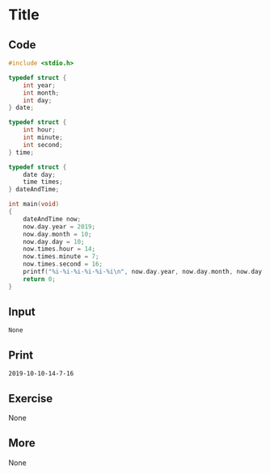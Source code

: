 # Title

## Code

```C
#include <stdio.h>

typedef struct {
    int year;
    int month;
    int day;
} date;

typedef struct {
    int hour;
    int minute;
    int second;
} time;

typedef struct {
    date day;
    time times;
} dateAndTime;

int main(void)
{
    dateAndTime now;
    now.day.year = 2019;
    now.day.month = 10;
    now.day.day = 10;
    now.times.hour = 14;
    now.times.minute = 7;
    now.times.second = 16;
    printf("%i-%i-%i-%i-%i-%i\n", now.day.year, now.day.month, now.day.day, now.times.hour, now.times.minute, now.times.second);
    return 0;
}
```

## Input

`None`

## Print

`2019-10-10-14-7-16`

## Exercise

None

## More

None
